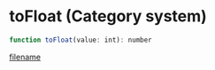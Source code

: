 # toFloat (Category system)

```js
function toFloat(value: int): number
```

[filename](toFloat_m.md ':include')
